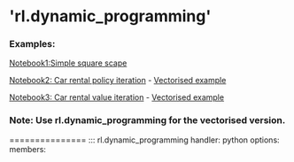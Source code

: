 'rl.dynamic_programming'
===============
### Examples:

[Notebook1:Simple square scape](https://github.com/rpazuki/reinforcement_learning_tutorial/blob/main/notebooks/DP_01_simple_square_scape.ipynb)

[Notebook2: Car rental policy iteration](https://github.com/rpazuki/reinforcement_learning_tutorial/blob/main/notebooks/DP_02_policy_iter_car_rental.ipynb) - [Vectorised example](https://github.com/rpazuki/reinforcement_learning_tutorial/blob/main/notebooks/DP_02_policy_iter_action_value_car_rental_vec.ipynb)

[Notebook3: Car rental value iteration](https://github.com/rpazuki/reinforcement_learning_tutorial/blob/main/notebooks/DP_02_value_iter_car_rental.ipynb)  - [Vectorised example](https://github.com/rpazuki/reinforcement_learning_tutorial/blob/main/notebooks/DP_02_policy_iter_action_value_car_rental_vec.ipynb)


### Note: Use rl.dynamic_programming for the vectorised version.
===============
::: rl.dynamic_programming
    handler: python
    options:        
        members:
            